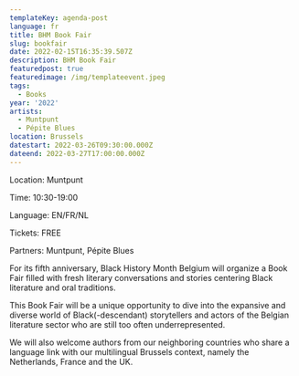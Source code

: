```yaml
---
templateKey: agenda-post
language: fr
title: BHM Book Fair
slug: bookfair
date: 2022-02-15T16:35:39.507Z
description: BHM Book Fair
featuredpost: true
featuredimage: /img/templateevent.jpeg
tags:
  - Books
year: '2022'
artists:
  - Muntpunt
  - Pépite Blues
location: Brussels
datestart: 2022-03-26T09:30:00.000Z
dateend: 2022-03-27T17:00:00.000Z
---
```

Location: Muntpunt

Time: 10:30-19:00

Language: EN/FR/NL

Tickets: FREE

Partners: Muntpunt, Pépite Blues

For its fifth anniversary, Black History Month Belgium will organize a Book Fair filled with fresh literary conversations and stories centering Black literature and oral traditions.

This Book Fair will be a unique opportunity to dive into the expansive and diverse world of Black(-descendant) storytellers and actors of the Belgian literature sector who are still too often underrepresented.

We will also welcome authors from our neighboring countries who share a language link with our multilingual Brussels context, namely the Netherlands, France and the UK.
